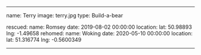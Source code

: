 ---

name: Terry
image: terry.jpg
type: Build-a-bear
    
rescued:
    name: Romsey
    date: 2019-08-02 00:00:00
    location:
        lat: 50.98893
        lng: -1.49658
rehomed:
    name: Woking
    date: 2020-05-10 00:00:00
    location:
        lat: 51.316774
        lng: -0.5600349

---
